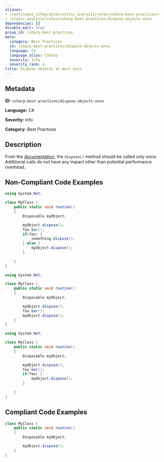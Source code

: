 ```yaml
---
aliases:
- /continuous_integration/static_analysis/rules/csharp-best-practices/dispose-objects-once
- /static_analysis/rules/csharp-best-practices/dispose-objects-once
dependencies: []
disable_edit: true
group_id: csharp-best-practices
meta:
  category: Best Practices
  id: csharp-best-practices/dispose-objects-once
  language: C#
  language_alias: CSharp
  severity: Info
  severity_rank: 4
title: Dispose objects at most once
---
```

<!--  SOURCED FROM https://github.com/DataDog/datadog-static-analyzer-rule-docs -->


## Metadata
**ID:** `csharp-best-practices/dispose-objects-once`

**Language:** C#

**Severity:** Info

**Category:** Best Practices

## Description
From the [documentation](https://learn.microsoft.com/en-us/dotnet/api/system.idisposable.dispose?view=net-8.0&redirectedfrom=MSDN#System_IDisposable_Dispose), the `dispose()` method should be called only once. Additional calls do not have any impact other than potential performance overhead.

## Non-Compliant Code Examples
```csharp
using System.Net;

class MyClass {
    public static void routine()
    {
        Disposable myObject;

        myObject.dispose();
        foo.bar();
        if(foo) {
            something.dispose();
        } else {
            myObject.dispose();
        }
        
    }
}

```

```csharp
using System.Net;

class MyClass {
    public static void routine()
    {
        Disposable myObject;

        myObject.dispose();
        foo.bar();
        myObject.dispose();
    }
}

```

```csharp
using System.Net;

class MyClass {
    public static void routine()
    {
        Disposable myObject;

        myObject.dispose();
        foo.bar();
        if(foo) {
            myObject.dispose();
        }
        
    }
}

```

## Compliant Code Examples
```csharp
class MyClass {
    public static void routine()
    {
        Disposable myObject;

        myObject.dispose();
    }
}

```
